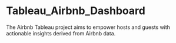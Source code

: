 # Tableau_Airbnb_Dashboard
 The Airbnb Tableau project aims to empower hosts and guests with actionable insights derived from Airbnb data.
